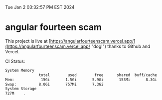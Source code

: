 Tue Jan  2 03:32:57 PM EST 2024

# angular fourteen scam


This project is live at [https://angularfourteenscam.vercel.app/](https://angularfourteenscam.vercel.app/ "dog!") thanks to Github and Vercel.

CI Status: 

```bash
System Memory
               total        used        free      shared  buff/cache   available
Mem:            15Gi       1.5Gi       5.9Gi       153Mi       8.3Gi        13Gi
Swap:          8.0Gi       757Mi       7.3Gi
System Storage
727M	.
```
```bash

